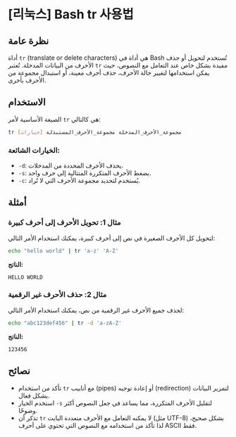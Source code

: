# [리눅스] Bash tr 사용법

## نظرة عامة
أداة `tr` (translate or delete characters) هي أداة في Bash تُستخدم لتحويل أو حذف الأحرف من البيانات المدخلة. تُعتبر `tr` مفيدة بشكل خاص عند التعامل مع النصوص، حيث يمكن استخدامها لتغيير حالة الأحرف، حذف أحرف معينة، أو استبدال مجموعة من الأحرف بأخرى.

## الاستخدام
الصيغة الأساسية لأمر `tr` هي كالتالي:

```bash
tr [خيارات] مجموعة_الأحرف_المدخلة مجموعة_الأحرف_المستبدلة
```

### الخيارات الشائعة:
- `-d`: يحذف الأحرف المحددة من المدخلات.
- `-s`: يضغط الأحرف المتكررة المتتالية إلى حرف واحد.
- `-c`: يُستخدم لتحديد مجموعة الأحرف التي لا تُراد.

## أمثلة
### مثال 1: تحويل الأحرف إلى أحرف كبيرة
لتحويل كل الأحرف الصغيرة في نص إلى أحرف كبيرة، يمكنك استخدام الأمر التالي:

```bash
echo "hello world" | tr 'a-z' 'A-Z'
```
**الناتج:**
```
HELLO WORLD
```

### مثال 2: حذف الأحرف غير الرقمية
لحذف جميع الأحرف غير الرقمية من نص، يمكنك استخدام الأمر التالي:

```bash
echo "abc123def456" | tr -d 'a-zA-Z'
```
**الناتج:**
```
123456
```

## نصائح
- تأكد من استخدام `tr` مع أنابيب (pipes) أو إعادة توجيه (redirection) لتمرير البيانات بشكل فعال.
- استخدم الخيار `-s` لتقليل الأحرف المتكررة، مما يساعد في جعل النصوص أكثر وضوحًا.
- تذكر أن `tr` لا يمكنه التعامل مع الأحرف متعددة البايت (مثل UTF-8) بشكل صحيح، لذا تأكد من استخدامه مع النصوص التي تحتوي على أحرف ASCII فقط.